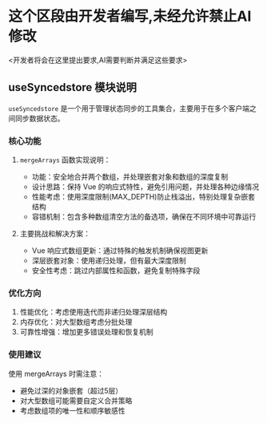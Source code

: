 # 这个区段由开发者编写,未经允许禁止AI修改
<开发者将会在这里提出要求,AI需要判断并满足这些要求>

## useSyncedstore 模块说明

`useSyncedstore` 是一个用于管理状态同步的工具集合，主要用于在多个客户端之间同步数据状态。

### 核心功能

1. `mergeArrays` 函数实现说明：
   - 功能：安全地合并两个数组，并处理嵌套对象和数组的深度复制
   - 设计思路：保持 Vue 的响应式特性，避免引用问题，并处理各种边缘情况
   - 性能考虑：使用深度限制(MAX_DEPTH)防止栈溢出，特别处理复杂嵌套结构
   - 容错机制：包含多种数组清空方法的备选项，确保在不同环境中可靠运行

2. 主要挑战和解决方案：
   - Vue 响应式数组更新：通过特殊的触发机制确保视图更新
   - 深层嵌套对象：使用递归处理，但有最大深度限制
   - 安全性考虑：跳过内部属性和函数，避免复制特殊字段

### 优化方向

1. 性能优化：考虑使用迭代而非递归处理深层结构
2. 内存优化：对大型数组考虑分批处理
3. 可靠性增强：增加更多错误处理和恢复机制

### 使用建议

使用 mergeArrays 时需注意：
- 避免过深的对象嵌套（超过5层）
- 对大型数组可能需要自定义合并策略
- 考虑数组项的唯一性和顺序敏感性 
